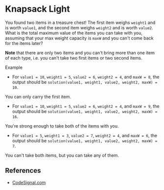 # Knapsack Light

You found two items in a treasure chest! The first item weighs `weight1` and is worth `value1`, and the second item weighs `weight2` and is worth `value2`. What is the total maximum value of the items you can take with you, assuming that your max weight capacity is `maxW` and you can't come back for the items later?

**Note** that there are only two items and you can't bring more than one item of each type, i.e. you can't take two first items or two second items.

Example

* For `value1 = 10`, `weight1 = 5`, `value2 = 6`, `weight2 = 4`, and `maxW = 8`, the output should be `solution(value1, weight1, value2, weight2, maxW) = 10`.

You can only carry the first item.

* For `value1 = 10`, `weight1 = 5`, `value2 = 6`, `weight2 = 4`, and `maxW = 9`, the output should be `solution(value1, weight1, value2, weight2, maxW) = 16`.

You're strong enough to take both of the items with you.

* For `value1 = 5`, `weight1 = 3`, `value2 = 7`, `weight2 = 4`, and `maxW = 6`, the output should be `solution(value1, weight1, value2, weight2, maxW) = 7`.

You can't take both items, but you can take any of them.

## References
* [CodeSignal.com](https://app.codesignal.com/arcade/code-arcade/at-the-crossroads/r9azLYp2BDZPyzaG2)